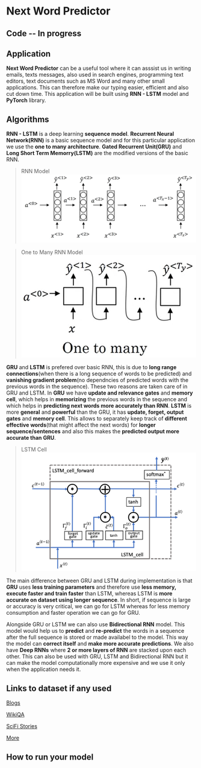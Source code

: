 # Next Word Predictor

## Code -- In progress

## Application
**Next Word Predictor** can be a useful tool where it can asssist us in writing emails, texts messages, also used in search engines, programming text editors, text documents such as MS Word and many other small applications. This can therefore make our typing easier, efficient and also cut down time. This application will be built using **RNN - LSTM** model and **PyTorch** library.

## Algorithms
**RNN - LSTM** is a deep learning **sequence model**. **Recurrent Neural Network(RNN)** is a basic sequence model and for this particular application we use the **one to many architecture**. **Gated Recurrent Unit(GRU)** and **Long Short Term Memorry(LSTM)** are the modified versions of the basic RNN.

> RNN Model
![RNN](Images/RNN.png)

> One to Many RNN Model
![One to Many](Images/One_to_Many.png)

**GRU** and **LSTM** is prefered over basic RNN, this is due to **long range connections**(when there is a long sequence of words to be predicted) and **vanishing gradient problem**(no dependncies of predicted words with the previous words in the sequence). These two reasons are taken care of in GRU and LSTM. In **GRU** we have **update and relevance gates** and **memory cell**, which helps in **memorizing** the previous words in the sequence and which helps in **predicting next words more accurately than RNN**. **LSTM** is more **general** and **powerful** than the GRU, it has **update, forget, output gates** and **memory cell**. This allows to separately keep track of **different effective words**(that might affect the next words) for **longer sequence/sentences** and also this makes the **predicted output more accurate than GRU**. 

> LSTM Cell
![LSTM Cell](Images/LSTM.png)

The main difference between GRU and LSTM during implementation is that **GRU** uses **less training parameters** and therefore use **less memory, execute faster and train faster** than LSTM, whereas LSTM is **more accurate on dataset using longer sequence**. In short, if sequence is large or accuracy is very critical, we can go for LSTM whereas for less memory consumption and faster operation we can go for GRU.


Alongside GRU or LSTM we can also use **Bidirectional RNN** model. This model would help us to **predict** and **re-predict** the words in a sequence after the full sequence is stored or made availabel to the model. This way the model can **correct itself** and **make more accurate predictions**. We also have **Deep RNNs** where **2 or more layers of RNN** are stacked upon each other. This can also be used with GRU, LSTM and Bidirectional RNN but it can make the model computationally more expensive and we use it only when the application needs it. 

## Links to dataset if any used
[Blogs](http://u.cs.biu.ac.il/~koppel/BlogCorpus.htm)

[WikiQA](http://research.microsoft.com/apps/mobile/download.aspx?p=4495da01-db8c-4041-a7f6-7984a4f6a905)

[SciFi Stories](https://www.kaggle.com/jannesklaas/scifi-stories-text-corpus#)

[More](https://lionbridge.ai/datasets/the-best-25-datasets-for-natural-language-processing/)

## How to run your model
